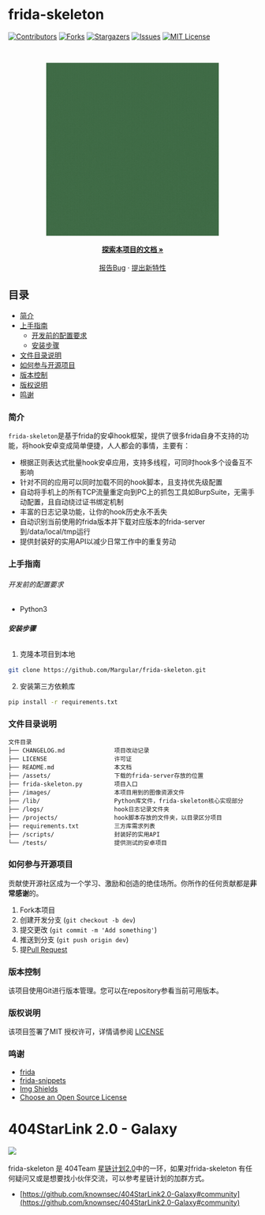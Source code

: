 

# frida-skeleton

<!-- PROJECT SHIELDS -->

[![Contributors][contributors-shield]][contributors-url]
[![Forks][forks-shield]][forks-url]
[![Stargazers][stars-shield]][stars-url]
[![Issues][issues-shield]][issues-url]
[![MIT License][license-shield]][license-url]

<!-- PROJECT LOGO -->
<br />

<p align="center">
  <a href="https://github.com/Margular/frida-skeleton/">
    <img src="images/logo.gif" alt="Logo" width="350" height="350">
  </a>
  <p align="center">
    <a href="https://github.com/Margular/frida-skeleton/wiki"><strong>探索本项目的文档 »</strong></a>
    <br />
    <br />
    <a href="https://github.com/Margular/frida-skeleton/issues">报告Bug</a>
    ·
    <a href="https://github.com/Margular/frida-skeleton/issues">提出新特性</a>
  </p>

</p>

## 目录

- [简介](#简介)
- [上手指南](#上手指南)
  - [开发前的配置要求](#开发前的配置要求)
  - [安装步骤](#安装步骤)
- [文件目录说明](#文件目录说明)
- [如何参与开源项目](#如何参与开源项目)
- [版本控制](#版本控制)
- [版权说明](#版权说明)
- [鸣谢](#鸣谢)

### 简介

`frida-skeleton`是基于frida的安卓hook框架，提供了很多frida自身不支持的功能，将hook安卓变成简单便捷，人人都会的事情，主要有：

- 根据正则表达式批量hook安卓应用，支持多线程，可同时hook多个设备互不影响
- 针对不同的应用可以同时加载不同的hook脚本，且支持优先级配置
- 自动将手机上的所有TCP流量重定向到PC上的抓包工具如BurpSuite，无需手动配置，且自动绕过证书绑定机制
- 丰富的日志记录功能，让你的hook历史永不丢失
- 自动识别当前使用的frida版本并下载对应版本的frida-server到/data/local/tmp运行
- 提供封装好的实用API以减少日常工作中的重复劳动

### 上手指南

###### 开发前的配置要求

- Python3

###### **安装步骤**

1. 克隆本项目到本地

```sh
git clone https://github.com/Margular/frida-skeleton.git
```

2. 安装第三方依赖库

```sh
pip install -r requirements.txt
```

### 文件目录说明

```
文件目录 
├── CHANGELOG.md              项目改动记录
├── LICENSE                   许可证
├── README.md                 本文档
├── /assets/                  下载的frida-server存放的位置
├── frida-skeleton.py         项目入口
├── /images/                  本项目用到的图像资源文件
├── /lib/                     Python库文件，frida-skeleton核心实现部分
├── /logs/                    hook日志记录文件夹
├── /projects/                hook脚本存放的文件夹，以目录区分项目
├── requirements.txt          三方库需求列表
├── /scripts/                 封装好的实用API
└── /tests/                   提供测试的安卓项目
```

### 如何参与开源项目

贡献使开源社区成为一个学习、激励和创造的绝佳场所。你所作的任何贡献都是**非常感谢**的。


1. Fork本项目
2. 创建开发分支 (`git checkout -b dev`)
3. 提交更改 (`git commit -m 'Add something'`)
4. 推送到分支 (`git push origin dev`)
5. 提[Pull Request](https://github.com/Margular/frida-skeleton/compare)

### 版本控制

该项目使用Git进行版本管理。您可以在repository参看当前可用版本。

### 版权说明

该项目签署了MIT 授权许可，详情请参阅 [LICENSE](https://github.com/Margular/frida-skeleton/blob/master/LICENSE)

### 鸣谢

- [frida](https://frida.re/)
- [frida-snippets](https://github.com/iddoeldor/frida-snippets)
- [Img Shields](https://shields.io)
- [Choose an Open Source License](https://choosealicense.com)

<!-- links -->

[contributors-shield]: https://img.shields.io/github/contributors/Margular/frida-skeleton.svg?style=flat-square
[contributors-url]: https://github.com/Margular/frida-skeleton/graphs/contributors
[forks-shield]: https://img.shields.io/github/forks/Margular/frida-skeleton.svg?style=flat-square
[forks-url]: https://github.com/Margular/frida-skeleton/network/members
[stars-shield]: https://img.shields.io/github/stars/Margular/frida-skeleton.svg?style=flat-square
[stars-url]: https://github.com/Margular/frida-skeleton/stargazers
[issues-shield]: https://img.shields.io/github/issues/Margular/frida-skeleton.svg?style=flat-square
[issues-url]: https://img.shields.io/github/issues/Margular/frida-skeleton.svg
[license-shield]: https://img.shields.io/github/license/Margular/frida-skeleton.svg?style=flat-square
[license-url]: https://github.com/Margular/frida-skeleton/blob/master/LICENSE

# 404StarLink 2.0 - Galaxy
![](https://github.com/knownsec/404StarLink-Project/raw/master/logo.png)

frida-skeleton  是 404Team [星链计划2.0](https://github.com/knownsec/404StarLink2.0-Galaxy)中的一环，如果对frida-skeleton 有任何疑问又或是想要找小伙伴交流，可以参考星链计划的加群方式。

- [https://github.com/knownsec/404StarLink2.0-Galaxy#community](https://github.com/knownsec/404StarLink2.0-Galaxy#community)

